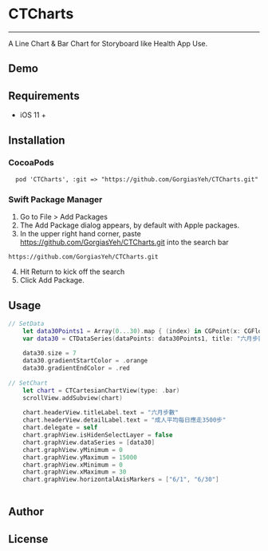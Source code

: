 # CTCharts

- - -

A Line Chart & Bar Chart for Storyboard like Health App Use.


## Demo

## Requirements

- iOS 11 +

## Installation

### CocoaPods

```:Podfile
  pod 'CTCharts', :git => "https://github.com/GorgiasYeh/CTCharts.git"
```

### Swift Package Manager

1. Go to File > Add Packages
2. The Add Package dialog appears, by default with Apple packages. 
3. In the upper right hand corner, paste https://github.com/GorgiasYeh/CTCharts.git into the search bar
```SHELL
https://github.com/GorgiasYeh/CTCharts.git
```
4. Hit Return to kick off the search
5. Click Add Package. 

## Usage

```swift
// SetData
    let data30Points1 = Array(0...30).map { (index) in CGPoint(x: CGFloat(index), y: CGFloat(Int.random(in: 1000...12000))) }
    var data30 = CTDataSeries(dataPoints: data30Points1, title: "六月步數", color: .green)
    
    data30.size = 7
    data30.gradientStartColor = .orange
    data30.gradientEndColor = .red
    
// SetChart
    let chart = CTCartesianChartView(type: .bar)
    scrollView.addSubview(chart)
        
    chart.headerView.titleLabel.text = "六月步數"
    chart.headerView.detailLabel.text = "成人平均每日應走3500步"
    chart.delegate = self
    chart.graphView.isHidenSelectLayer = false
    chart.graphView.dataSeries = [data30]
    chart.graphView.yMinimum = 0
    chart.graphView.yMaximum = 15000
    chart.graphView.xMinimum = 0
    chart.graphView.xMaximum = 30
    chart.graphView.horizontalAxisMarkers = ["6/1", "6/30"]
    
```

## Author

## License
